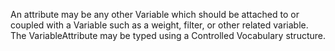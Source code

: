 An attribute may be any other Variable which should be attached to or coupled with a Variable such as a weight, filter, or other related variable. The VariableAttribute may be typed using a Controlled Vocabulary structure.